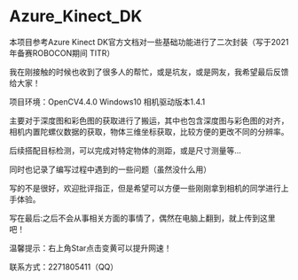 # Azure_Kinect_DK
本项目参考Azure Kinect DK官方文档对一些基础功能进行了二次封装（写于2021年备赛ROBOCON期间 TITR）

我在刚接触的时候也收到了很多人的帮忙，或是坑友，或是网友，我希望最后反馈给大家！

项目环境：OpenCV4.4.0 Windows10 相机驱动版本1.4.1

主要对于深度图和彩色图的获取进行了搬运，其中也包含深度图与彩色图的对齐，相机内置陀螺仪数据的获取，物体三维坐标获取，比较方便的更改不同的分辨率。

后续搭配目标检测，可以完成对特定物体的测距，或是尺寸测量等...

同时也记录了编写过程中遇到的一些问题（虽然没什么用）

写的不是很好，欢迎批评指正，但是希望可以方便一些刚刚拿到相机的同学进行上手体验。

写在最后:之后不会从事相关方面的事情了，偶然在电脑上翻到，就上传到这里吧！

温馨提示：右上角Star点击变黄可以提升网速！

联系方式：2271805411（QQ）

